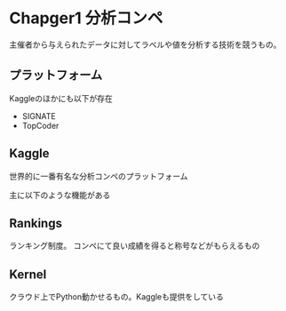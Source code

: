 # Chapger1 分析コンペ

主催者から与えられたデータに対してラベルや値を分析する技術を競うもの。

## プラットフォーム

Kaggleのほかにも以下が存在
- SIGNATE
- TopCoder

## Kaggle

世界的に一番有名な分析コンペのプラットフォーム

主に以下のような機能がある

## Rankings 

ランキング制度。
コンペにて良い成績を得ると称号などがもらえるもの

## Kernel

クラウド上でPython動かせるもの。Kaggleも提供をしている

